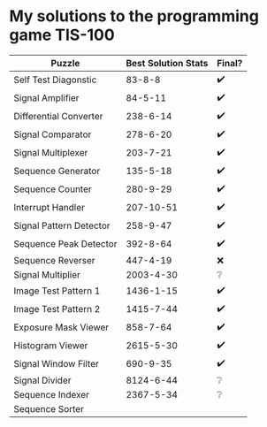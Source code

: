# My solutions to the programming game TIS-100

Puzzle                  | Best Solution Stats | Final?
------------------------|---------------------|-------
Self Test Diagonstic    | 83-8-8              | ✔️
Signal Amplifier        | 84-5-11             | ✔️
Differential Converter  | 238-6-14            | ✔️
Signal Comparator       | 278-6-20            | ✔️
Signal Multiplexer      | 203-7-21            | ✔️
Sequence Generator      | 135-5-18            | ✔️
Sequence Counter        | 280-9-29            | ✔️
Interrupt Handler       | 207-10-51           | ✔️
Signal Pattern Detector | 258-9-47            | ✔️
Sequence Peak Detector  | 392-8-64            | ✔️
Sequence Reverser       | 447-4-19            | ❌
Signal Multiplier       | 2003-4-30           | ❔
Image Test Pattern 1    | 1436-1-15           | ✔️
Image Test Pattern 2    | 1415-7-44           | ✔️
Exposure Mask Viewer    | 858-7-64            | ✔️
Histogram Viewer        | 2615-5-30           | ✔️
Signal Window Filter    | 690-9-35            | ✔️
Signal Divider          | 8124-6-44           | ❔
Sequence Indexer        | 2367-5-34           | ❔
Sequence Sorter         ||
